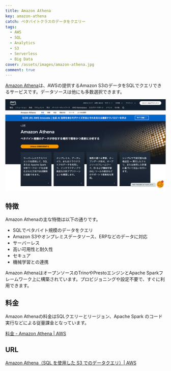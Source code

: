 ```yaml
---
title: Amazon Athena
key: amazon-athena
catch: ペタバイトクラスのデータをクエリー
tags:
  - AWS
  - SQL
  - Analytics
  - S3
  - Serverless
  - Big Data
cover: /assets/images/amazon-athena.jpg
comment: true
---
```


[Amazon Athena](https://aws.amazon.com/jp/athena/)は、AWSの提供するAmazon S3のデータをSQLでクエリできるサービスです。データソースは他にも多数選択できます。

[![Amazon AthenaのWebサイト](/assets/images/amazon-athena.jpg)](https://aws.amazon.com/jp/athena/)

<!--more-->

## 特徴

Amazon Athenaの主な特徴は以下の通りです。

- SQLでペタバイト規模のデータをクエリ
- Amazon S3やオンプレミスデータソース、ERPなどのデータに対応
- サーバーレス
- 高い可用性と耐久性
- セキュア
- 機械学習との連携

Amazon AthenaはオープンソースのTrinoやPrestoエンジンとApache Sparkフレームワーク上に構築されています。プロビジョニングや設定不要で、すぐに利用できます。

## 料金

Amazon Athenaの料金はSQLクエリーとリージョン、Apache Spark のコード実行などによる従量課金となっています。

[料金 \- Amazon Athena \| AWS](https://aws.amazon.com/jp/athena/pricing/?nc=sn&loc=3)

## URL

[Amazon Athena（SQL を使用した S3 でのデータクエリ）\| AWS](https://aws.amazon.com/jp/athena/)
